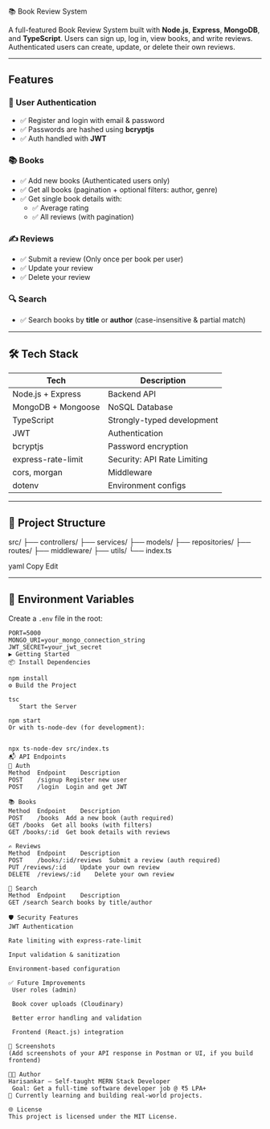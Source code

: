 📚 Book Review System

A full-featured Book Review System built with **Node.js**, **Express**, **MongoDB**, and **TypeScript**. Users can sign up, log in, view books, and write reviews. Authenticated users can create, update, or delete their own reviews.

---

## Features

### 🔐 User Authentication

- ✅ Register and login with email & password
- ✅ Passwords are hashed using **bcryptjs**
- ✅ Auth handled with **JWT**

### 📚 Books

- ✅ Add new books (Authenticated users only)
- ✅ Get all books (pagination + optional filters: author, genre)
- ✅ Get single book details with:
  - ✅ Average rating
  - ✅ All reviews (with pagination)

### ✍️ Reviews

- ✅ Submit a review (Only once per book per user)
- ✅ Update your review
- ✅ Delete your review

### 🔍 Search

- ✅ Search books by **title** or **author** (case-insensitive & partial match)

---

## 🛠️ Tech Stack

| Tech               | Description                 |
| ------------------ | --------------------------- |
| Node.js + Express  | Backend API                 |
| MongoDB + Mongoose | NoSQL Database              |
| TypeScript         | Strongly-typed development  |
| JWT                | Authentication              |
| bcryptjs           | Password encryption         |
| express-rate-limit | Security: API Rate Limiting |
| cors, morgan       | Middleware                  |
| dotenv             | Environment configs         |

---

## 📂 Project Structure

src/
├── controllers/
├── services/
├── models/
├── repositories/
├── routes/
├── middleware/
├── utils/
└── index.ts

yaml
Copy
Edit

---

## 🔐 Environment Variables

Create a `.env` file in the root:

```env
PORT=5000
MONGO_URI=your_mongo_connection_string
JWT_SECRET=your_jwt_secret
▶️ Getting Started
📦 Install Dependencies

npm install
⚙️ Build the Project

tsc
   Start the Server

npm start
Or with ts-node-dev (for development):


npx ts-node-dev src/index.ts
📬 API Endpoints
🔑 Auth
Method	Endpoint	Description
POST	/signup	Register new user
POST	/login	Login and get JWT

📚 Books
Method	Endpoint	Description
POST	/books	Add a new book (auth required)
GET	/books	Get all books (with filters)
GET	/books/:id	Get book details with reviews

✍️ Reviews
Method	Endpoint	Description
POST	/books/:id/reviews	Submit a review (auth required)
PUT	/reviews/:id	Update your own review
DELETE	/reviews/:id	Delete your own review

🔎 Search
Method	Endpoint	Description
GET	/search	Search books by title/author

🛡️ Security Features
JWT Authentication

Rate limiting with express-rate-limit

Input validation & sanitization

Environment-based configuration

✅ Future Improvements
 User roles (admin)

 Book cover uploads (Cloudinary)

 Better error handling and validation

 Frontend (React.js) integration

📸 Screenshots
(Add screenshots of your API response in Postman or UI, if you build frontend)

🧑‍💻 Author
Harisankar – Self-taught MERN Stack Developer
 Goal: Get a full-time software developer job @ ₹5 LPA+
🌱 Currently learning and building real-world projects.

🌐 License
This project is licensed under the MIT License.
